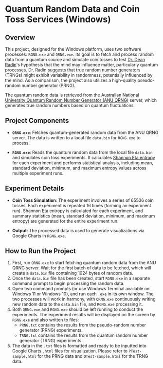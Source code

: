 # Quantum Random Data and Coin Toss Services (Windows)

## Overview

This project, designed for the Windows platform, uses two software processes: `RGNG.exe` and `QRNG.exe`. Its goal is to fetch and process random data from a quantum source and simulate coin tosses to test [Dr. Dean Radin](https://en.wikipedia.org/wiki/Dean_Radin)'s hypothesis that the mind may influence matter, particularly quantum processes. Dr. Radin suggests that true random number generators (TRNGs) might exhibit variability in randomness, potentially influenced by the mind. As a comparison, the project also utilizes a high-quality pseudo-random number generator (PRNG).

The quantum random data is retrieved from the [Australian National University Quantum Random Number Generator (ANU QRNG)](https://qrng.anu.edu.au/) server, which generates true random numbers based on quantum fluctuations.

## Project Components

- **`QRNG.exe`**: Fetches quantum-generated random data from the ANU QRNG server. The data is written to a local file `data.bin` for `RGNG.exe` to process.
  
- **`RGNG.exe`**: Reads the quantum random data from the local file `data.bin` and simulates coin toss experiments. It calculates [Shannon Eta entropy](https://en.wikipedia.org/wiki/Entropy_(information_theory)) for each experiment and performs statistical analysis, including mean, standard deviation, minimum, and maximum entropy values across multiple experiment runs.

## Experiment Details

- **Coin Toss Simulation**: The experiment involves a series of 65536 coin tosses. Each experiment is repeated 16 times (forming an experiment run). Shannon Eta entropy is calculated for each experiment, and summary statistics (mean, standard deviation, minimum, and maximum entropy) are generated for the entire experiment run.

- **Output**: The processed data is used to generate visualizations via Google Charts in `RGNG.exe`.

## How to Run the Project

1. First, run `QRNG.exe` to start fetching quantum random data from the ANU QRNG server. Wait for the first batch of data to be fetched, which will create a `data.bin` file containing 1024 bytes of random data.
2. Once the `data.bin` file has been created, start `RGNG.exe` in a separate command prompt to begin processing the random data.
3. Open two command prompts (or use Windows Terminal available on Windows 11 or Windows 10), and run each `.exe` in its own window. The two processes will work in harmony, with `QRNG.exe` continuously writing new random data to the `data.bin` file, and `RGNG.exe` processing it.
4. Both `QRNG.exe` and `RGNG.exe` should be left running to conduct the experiments. The experiment results will be displayed on the screen by `RGNG.exe` and also written to files:
   - `PRNG.txt` contains the results from the pseudo-random number generator (PRNG) experiments.
   - `TRNG.txt` contains the results from the quantum random number generator (TRNG) experiments.
5. The data in the `.txt` files is formatted and ready to be inputted into Google Charts `.html` files for visualization. Please refer to `PTest-sample.html` for the PRNG data and `QTest-sample.html` for the TRNG data.
